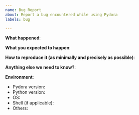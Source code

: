 ```yaml
---
name: Bug Report
about: Report a bug encountered while using Pydora
labels: bug

---
```


**What happened**:

**What you expected to happen**:

**How to reproduce it (as minimally and precisely as possible)**:

**Anything else we need to know?**:

**Environment**:
- Pydora version:
- Python version:
- OS:
- Shell (if applicable):
- Others:

